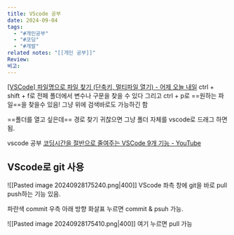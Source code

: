 ```yaml
---
title: VScode 공부
date: 2024-09-04
tags:
  - "#개인공부"
  - "#코딩"
  - "#개발"
related notes: "[[개인 공부]]"
Review: 
비고:
---
```


[\[VSCode\] 파일명으로 파일 찾기 (단축키, 멀티파일 열기) - 어제 오늘 내일](https://hianna.tistory.com/357)
ctrl + shift + f로 전페 폴더에서 변수나 구문을 찾을 수 있다
그리고 ctrl + p로 ==원하는 파일==을 찾을수 있음! 그냥 위에 검색바로도 가능하긴 함


==폴더를 열고 싶은데== 경로 찾기 귀찮으면 그냥 폴더 자체를 vscode로 드래그 하면 됨.

vscode 공부
[코딩시간을 절반으로 줄여주는 VSCode 9개 기능 - YouTube](https://www.youtube.com/watch?v=mh-0twurNRE)

## VScode로 git 사용
![[Pasted image 20240928175240.png|400]]
VScode 좌측 창에 git을 바로 pull push하는 기능 있음.

파란색 commit 우측 아래 방향 화살표 누르면 commit & psuh 가능.

![[Pasted image 20240928175410.png|400]]
여기 누르면 pull 가능
